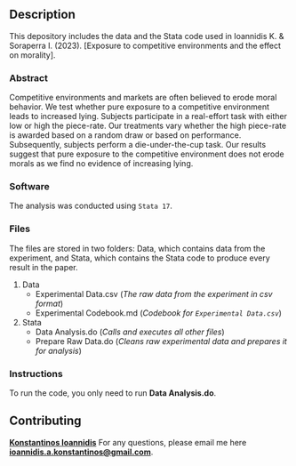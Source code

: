 ## Description

This depository includes the data and the Stata code used in Ioannidis K. & Soraperra I. (2023). [Exposure to competitive environments and the effect on morality].
<!-- (https://link.springer.com/article/10.1007/s40881-020-00094-1). *Journal of the Economic Science Association* -->

### Abstract

Competitive environments and markets are often believed to erode moral behavior. We test whether pure exposure to a competitive environment leads to increased lying. Subjects participate in a real-effort task with either low or high the piece-rate. Our treatments vary whether the high piece-rate is awarded based on a random draw or based on performance. Subsequently, subjects perform a die-under-the-cup task. Our results suggest that pure exposure to the competitive environment does not erode morals as we find no evidence of increasing lying.

### Software

The analysis was conducted using ```Stata 17```.

### Files

The files are stored in two folders: Data, which contains data from the experiment, and Stata, which contains the Stata code to produce every result in the paper.

1. Data
   * Experimental Data.csv (*The raw data from the experiment in csv format*)
   * Experimental Codebook.md (*Codebook for ```Experimental Data.csv```*)
2. Stata
   * Data Analysis.do (*Calls and executes all other files*)
   * Prepare Raw Data.do (*Cleans raw experimental data and prepares it for analysis*)
<!--    * Main Effect.do (*Produces the main result of Subsection 3.1, Table 1 and Figure 1*)
   * Robustness.do (*Produces the robustness checks from the end of Subsection 3.1*)
   * Direction.do (*Produces results of Subsection 3.2 and Figure 2*)
   * Magnitude.do (*Produces Table 2*)
   * Power Analysis (*Produces results for first paragraph of Section 4*)
   * Prepare Raw Data.do (*Cleans raw meta data and prepares it for analysis*)
   * Meta Analysis.do (*Produces Table 3 and Figure 3*) -->

### Instructions
To run the code, you only need to run **Data Analysis.do**.

## Contributing

**[Konstantinos Ioannidis](http://konstantinosioannidis.com/)** 
For any questions, please email me here **ioannidis.a.konstantinos@gmail.com**.
